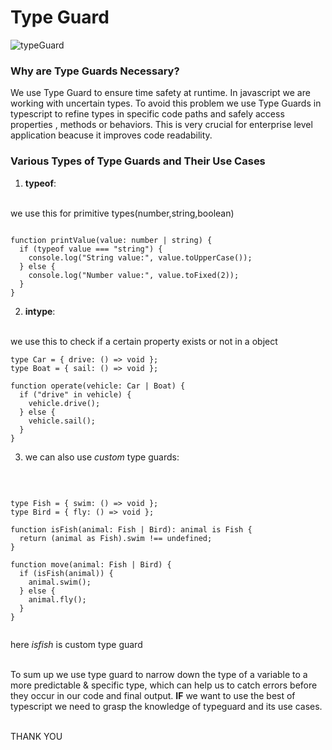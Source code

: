 # Type Guard #
![typeGuard](https://i.ibb.co.com/7NHDYKq/TYPE-GUARD.png)

### Why are Type Guards Necessary? ###
We use Type Guard to ensure time safety at runtime. In javascript we are working with uncertain types. To avoid this problem we use Type Guards in typescript to refine types in specific code paths and safely access properties , methods or behaviors. This is very crucial for enterprise level application beacuse it improves code readability.

### Various Types of Type Guards and Their Use Cases ###

1. **typeof**:
<br>
we use this for primitive types(number,string,boolean)

```

function printValue(value: number | string) {
  if (typeof value === "string") {
    console.log("String value:", value.toUpperCase());
  } else {
    console.log("Number value:", value.toFixed(2));
  }
}

```


2. **intype**:
<br>
 we use this to check if a certain property exists or not in a object

```
type Car = { drive: () => void };
type Boat = { sail: () => void };

function operate(vehicle: Car | Boat) {
  if ("drive" in vehicle) {
    vehicle.drive();
  } else {
    vehicle.sail();
  }
}

```


3. we can also use *custom* type guards:
<br>

```

type Fish = { swim: () => void };
type Bird = { fly: () => void };

function isFish(animal: Fish | Bird): animal is Fish {
  return (animal as Fish).swim !== undefined;
}

function move(animal: Fish | Bird) {
  if (isFish(animal)) {
    animal.swim();
  } else {
    animal.fly();
  }
}


```
here *isfish* is custom type guard
<br>
<br>

To sum up we use type guard to narrow down the type of a variable to a more predictable & specific type, which can help us to catch errors before they occur in our code and final output. **IF** we want to use the best of typescript we need to grasp the knowledge of typeguard and its use cases.

<br>
THANK YOU 







